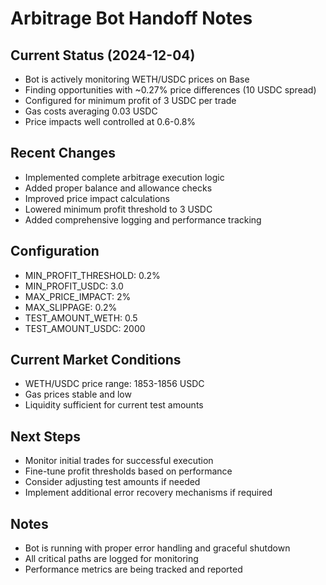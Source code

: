 # Arbitrage Bot Handoff Notes

## Current Status (2024-12-04)
- Bot is actively monitoring WETH/USDC prices on Base
- Finding opportunities with ~0.27% price differences (10 USDC spread)
- Configured for minimum profit of 3 USDC per trade
- Gas costs averaging 0.03 USDC
- Price impacts well controlled at 0.6-0.8%

## Recent Changes
- Implemented complete arbitrage execution logic
- Added proper balance and allowance checks
- Improved price impact calculations
- Lowered minimum profit threshold to 3 USDC
- Added comprehensive logging and performance tracking

## Configuration
- MIN_PROFIT_THRESHOLD: 0.2%
- MIN_PROFIT_USDC: 3.0
- MAX_PRICE_IMPACT: 2%
- MAX_SLIPPAGE: 0.2%
- TEST_AMOUNT_WETH: 0.5
- TEST_AMOUNT_USDC: 2000

## Current Market Conditions
- WETH/USDC price range: 1853-1856 USDC
- Gas prices stable and low
- Liquidity sufficient for current test amounts

## Next Steps
- Monitor initial trades for successful execution
- Fine-tune profit thresholds based on performance
- Consider adjusting test amounts if needed
- Implement additional error recovery mechanisms if required

## Notes
- Bot is running with proper error handling and graceful shutdown
- All critical paths are logged for monitoring
- Performance metrics are being tracked and reported
